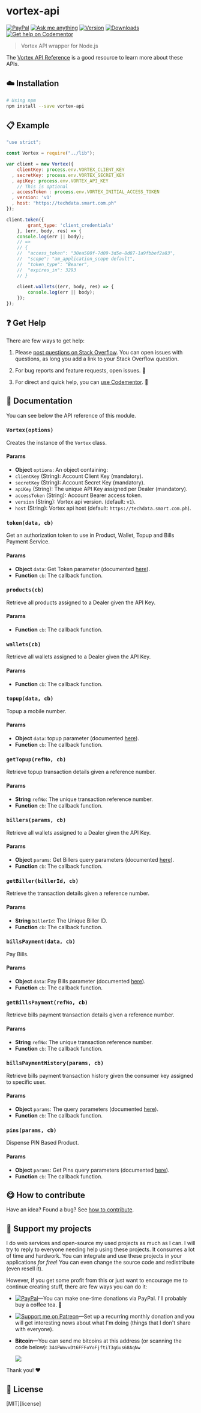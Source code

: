 <!-- Please do not edit this file. Edit the `blah` field in the `package.json` instead. If in doubt, open an issue. -->


# vortex-api

 [![PayPal][badge_paypal_donate]][paypal-donations] [![Ask me anything](https://img.shields.io/badge/ask%20me-anything-1abc9c.svg)](https://github.com/imjeffparedes/ama) [![Version](https://img.shields.io/npm/v/vortex-api.svg)](https://www.npmjs.com/package/vortex-api) [![Downloads](https://img.shields.io/npm/dt/vortex-api.svg)](https://www.npmjs.com/package/vortex-api) [![Get help on Codementor](https://cdn.codementor.io/badges/get_help_github.svg)](https://www.codementor.io/jeffparedes?utm_source=github&utm_medium=button&utm_term=imjeffparedes&utm_campaign=github)


> Vortex API wrapper for Node.js

The [Vortex API Reference](https://www.myvortex1.com/api_documentation) is a good resource to learn more about these APIs.

## :cloud: Installation

```sh
# Using npm
npm install --save vortex-api
```


## :clipboard: Example



```js
"use strict";

const Vortex = require("../lib");

var client = new Vortex({
    clientKey: process.env.VORTEX_CLIENT_KEY
  , secretKey: process.env.VORTEX_SECRET_KEY
  , apiKey: process.env.VORTEX_API_KEY
    // This is optional
  , accessToken : process.env.VORTEX_INITIAL_ACCESS_TOKEN   
  , version: 'v1'
  , host: "https://techdata.smart.com.ph"
});

client.token({
        grant_type: 'client_credentials'
    }, (err, body, res) => {
    console.log(err || body);
    // =>
    // {
    //  "access_token": "30ea500f-7d09-3d5e-8d87-1a9fbbef2a83",
    //  "scope": "am_application_scope default",
    //  "token_type": "Bearer",
    //  "expires_in": 3293
    // }
    
    client.wallets((err, body, res) => {
        console.log(err || body);
    });
});
```



## :question: Get Help

There are few ways to get help:

 1. Please [post questions on Stack Overflow](https://stackoverflow.com/questions/ask). You can open issues with questions, as long you add a link to your Stack Overflow question.
 2. For bug reports and feature requests, open issues. :bug:

 3. For direct and quick help, you can [use Codementor](https://www.codementor.io/jeffparedes). :rocket:



## :memo: Documentation

You can see below the API reference of this module.

### `Vortex(options)`
Creates the instance of the `Vortex` class.

#### Params

 - **Object** `options`: An object containing:
 - `clientKey` (String): Account Client Key (mandatory).
 - `secretKey` (String): Account Secret Key (mandatory).
 - `apiKey` (String): The unique API Key assigned per Dealer (mandatory).
 - `accessToken` (String): Account Bearer access token.
 - `version` (String): Vortex api version. (default: `v1`).
 - `host` (String): Vortex api host (default: `https://techdata.smart.com.ph`).


### `token(data, cb)`
Get an authorization token to use in Product, Wallet, Topup and Bills Payment Service.

#### Params

- **Object** `data`: Get Token parameter (documented [here](https://www.myvortex1.com/api_documentation#resources-get-token)).
- **Function** `cb`: The callback function.


### `products(cb)`
Retrieve all products assigned to a Dealer given the API Key.

#### Params

- **Function** `cb`: The callback function.


### `wallets(cb)`
Retrieve all wallets assigned to a Dealer given the API Key.

#### Params

- **Function** `cb`: The callback function.


### `topup(data, cb)`
Topup a mobile number.

#### Params

- **Object** `data`: topup parameter (documented [here](https://www.myvortex1.com/api_documentation#resources-create-transaction)).
- **Function** `cb`: The callback function.


### `getTopup(refNo, cb)`
Retrieve topup transaction details given a reference number.

#### Params

- **String** `refNo`: The unique transaction reference number.
- **Function** `cb`: The callback function.


### `billers(params, cb)`
Retrieve all wallets assigned to a Dealer given the API Key.

#### Params

- **Object** `params`: Get Billers query parameters (documented [here](https://www.myvortex1.com/api_documentation#resources-get-billers)).
- **Function** `cb`: The callback function.


### `getBiller(billerId, cb)`
Retrieve the transaction details given a reference number.

#### Params

- **String** `billerId`: The Unique Biller ID.
- **Function** `cb`: The callback function.


### `billsPayment(data, cb)`
Pay Bills.

#### Params

- **Object** `data`: Pay Bills parameter (documented [here](https://www.myvortex1.com/api_documentation#resources-pay)).
- **Function** `cb`: The callback function.


### `getBillsPayment(refNo, cb)`
Retrieve bills payment transaction details given a reference number.

#### Params

- **String** `refNo`: The unique transaction reference number.
- **Function** `cb`: The callback function.


### `billsPaymentHistory(params, cb)`
Retrieve bills payment transaction history given the consumer key assigned to specific user.

#### Params

- **Object** `params`: The query parameters (documented [here](https://www.myvortex1.com/api_documentation#resources-get-biller-history)).
- **Function** `cb`: The callback function.


### `pins(params, cb)`
Dispense PIN Based Product.

#### Params

- **Object** `params`: Get Pins query parameters (documented [here](https://www.myvortex1.com/api_documentation#resources-get-pins)).
- **Function** `cb`: The callback function.




## :yum: How to contribute
Have an idea? Found a bug? See [how to contribute][contributing].


## :sparkling_heart: Support my projects

I do web services and open-source my used projects as much as I can. I will try to reply to everyone needing help using these projects. It consumes a lot of time and hardwork. You can integrate and use these projects in your applications *for free*! You can even change the source code and redistribute (even resell it).

However, if you get some profit from this or just want to encourage me to continue creating stuff, there are few ways you can do it:


 - [![PayPal][badge_paypal]][paypal-donations]—You can make one-time donations via PayPal. I'll probably buy a ~~coffee~~ tea. :tea:
 - [![Support me on Patreon][badge_patreon]][patreon]—Set up a recurring monthly donation and you will get interesting news about what I'm doing (things that I don't share with everyone).
 - **Bitcoin**—You can send me bitcoins at this address (or scanning the code below): `344FWmvxDt6FFFoYoFjftiT3gGus68AqNw`

    ![](https://api.qrserver.com/v1/create-qr-code/?size=150x150&data=344FWmvxDt6FFFoYoFjftiT3gGus68AqNw)


Thank you! :heart:



## :scroll: License

[MIT][license]


[badge_patreon]: https://ionicabizau.github.io/badges/patreon.svg
[badge_amazon]: https://ionicabizau.github.io/badges/amazon.svg
[badge_paypal]: https://ionicabizau.github.io/badges/paypal.svg
[badge_paypal_donate]: https://ionicabizau.github.io/badges/paypal_donate.svg

[patreon]: https://www.patreon.com/jeffparedes
[paypal-donations]: https://www.paypal.com/cgi-bin/webscr?cmd=_s-xclick&hosted_button_id=VZZNWZM394KBC

[contributing]: /CONTRIBUTING.md
[docs]: /DOCUMENTATION.md